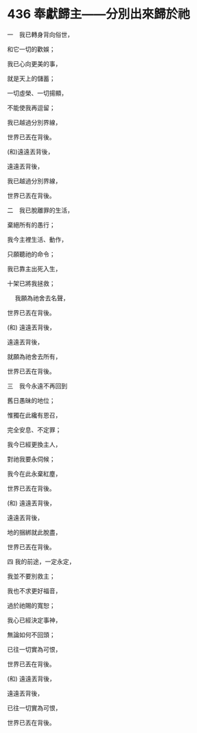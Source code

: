 # 436 奉獻歸主——分別出來歸於祂

一　我已轉身背向俗世，

和它一切的歡娛；

我已心向更美的事，

就是天上的儲蓄；

一切虛榮、一切揚顯，

不能使我再逗留；

我已越過分別界線，

世界已丟在背後。

(和)遠遠丟背後，

遠遠丟背後，

我已越過分別界線，

世界已丟在背後。

二　我已脫離罪的生活，

棄絕所有的愚行；

我今主裡生活、動作，

只願聽祂的命令；

我已靠主出死入生，

十架已將我拯救；

　 我願為祂舍去名聲，

世界已丟在背後。

(和) 遠遠丟背後，

遠遠丟背後，

就願為祂舍去所有，

世界已丟在背後。

三　我今永遠不再回到

舊日愚昧的地位；

惟獨在此纔有恩召，

完全安息、不定罪；

我今已經更換主人，

對祂我要永伺候；

我今在此永棄紅塵，

世界已丟在背後。

(和) 遠遠丟背後，

遠遠丟背後，

地的捆綁就此脫盡，

世界已丟在背後。

四 我的前途，一定永定，

我並不要別救主；

我也不求更好福音，

過於祂賜的寬恕；

我心已經決定事神，

無論如何不回頭；

已往一切實為可恨，

世界已丟在背後。

(和) 遠遠丟背後，

遠遠丟背後，

已往一切實為可恨，

世界已丟在背後。

